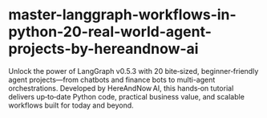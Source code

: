 # master-langgraph-workflows-in-python-20-real-world-agent-projects-by-hereandnow-ai
Unlock the power of LangGraph v0.5.3 with 20 bite‑sized, beginner‑friendly agent projects—from chatbots and finance bots to multi-agent orchestrations. Developed by HereAndNow AI, this hands‑on tutorial delivers up‑to‑date Python code, practical business value, and scalable workflows built for today and beyond.
